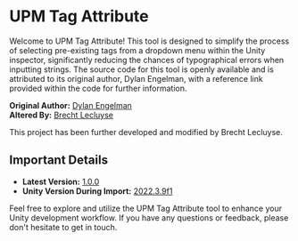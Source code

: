 
# UPM Tag Attribute

Welcome to UPM Tag Attribute! This tool is designed to simplify the process of selecting pre-existing tags from a dropdown menu within the Unity inspector, significantly reducing the chances of typographical errors when inputting strings. The source code for this tool is openly available and is attributed to its original author, Dylan Engelman, with a reference link provided within the code for further information.

**Original Author:** [Dylan Engelman](http://jupiterlighthousestudio.com/custom-inspectors-unity/)  
**Altered By:** [Brecht Lecluyse](https://www.brechtos.com)

This project has been further developed and modified by Brecht Lecluyse.

## Important Details

- **Latest Version:** [1.0.0](https://github.com/mrkongtk/upm-tag-attribute/releases/tag/0.0.1)
- **Unity Version During Import:** [2022.3.9f1](https://unity.com/releases/editor/whats-new/2022.3.9)

Feel free to explore and utilize the UPM Tag Attribute tool to enhance your Unity development workflow. If you have any questions or feedback, please don't hesitate to get in touch.

